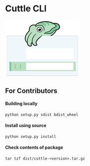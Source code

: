 # Cuttle CLI

![alt text](/images/cuttle-logo.png)

## For Contributors


#### Building locally

```
python setup.py sdist bdist_wheel
```

#### Install using source

```
python setup.py install
```

#### Check contents of package

```
tar tzf dist/cuttle-<version>.tar.gz
```